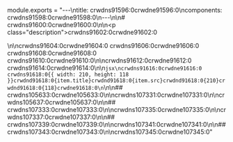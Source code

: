 module.exports = "---\ntitle: crwdns91596:0crwdne91596:0\ncomponents: crwdns91598:0crwdne91598:0\n---\n\n# crwdns91600:0crwdne91600:0\n\n<p class=\"description\">crwdns91602:0crwdne91602:0</p>\n\ncrwdns91604:0crwdne91604:0 crwdns91606:0crwdne91606:0 crwdns91608:0crwdne91608:0 crwdns91610:0crwdne91610:0\n\ncrwdns91612:0crwdne91612:0 crwdns91614:0crwdne91614:0\n\n```jsx\ncrwdns91616:0crwdne91616:0 crwdns91618:0{{ width: 210, height: 118 }}crwdnd91618:0{item.title}crwdnd91618:0{item.src}crwdnd91618:0{210}crwdnd91618:0{118}crwdne91618:0\n```\n\n## crwdns105633:0crwdne105633:0\n\ncrwdns107331:0crwdne107331:0\n\ncrwdns105637:0crwdne105637:0\n\n## crwdns107333:0crwdne107333:0\n\ncrwdns107335:0crwdne107335:0\n\ncrwdns107337:0crwdne107337:0\n\n## crwdns107339:0crwdne107339:0\n\ncrwdns107341:0crwdne107341:0\n\n## crwdns107343:0crwdne107343:0\n\ncrwdns107345:0crwdne107345:0"